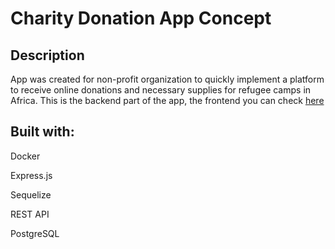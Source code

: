 # Charity Donation App Concept 



## Description

App was created for non-profit organization to quickly implement a platform to receive online donations and necessary  supplies for refugee camps in Africa.
This is the backend part of the app, the frontend you can check [here](https://github.com/KamilaMania/Donation-app-client)

## Built with:

Docker

Express.js

Sequelize

REST API

PostgreSQL
